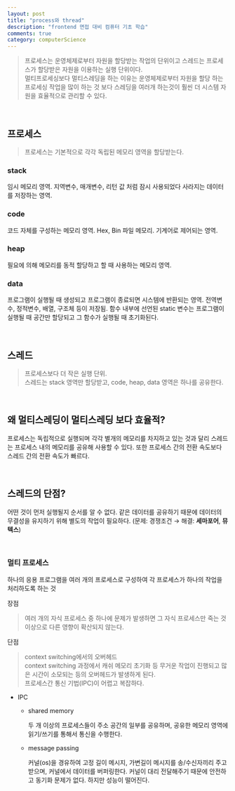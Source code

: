 ```yaml
---
layout: post
title: "process와 thread"
description: "frontend 면접 대비 컴퓨터 기초 학습"
comments: true
category: computerScience
---
```


> 프로세스는 운영체제로부터 자원을 할당받는 작업의 단위이고 스레드는 프로세스가 할당받은 자원을 이용하는 실행 단위이다. <br/>멀티프로세싱보다 멀티스레딩을 하는 이유는 운영체제로부터 자원을 할당 하는 프로세싱 작업을 많이 하는 것 보다 스레딩을 여러개 하는것이 훨씬 더 시스템 자원을 효율적으로 관리할 수 있다.

<br/>

## 프로세스

> 프로세스는 기본적으로 각각 독립된 메모리 영역을 할당받는다.

### stack

임시 메모리 영역. 지역변수, 매개변수, 리턴 값 처럼 잠시 사용되었다 사라지는 데이터를 저장하는 영역.

### code

코드 자체를 구성하는 메모리 영역. Hex, Bin 파일 메모리. 기계어로 제어되는 영역.

### heap

필요에 의해 메모리를 동적 할당하고 할 때 사용하는 메모리 영역.

### data

프로그램이 실행될 때 생성되고 프로그램이 종료되면 시스템에 반환되는 영역. 전역변수, 정적변수, 배열, 구조체 등이 저장됨. 함수 내부에 선언된 static 변수는 프로그램이 실행될 때 공간만 할당되고 그 함수가 실행될 때 초기화된다.

<br/>

## 스레드

> 프로세스보다 더 작은 실행 단위.<br/>
> 스레드는 stack 영역만 할당받고, code, heap, data 영역은 하나를 공유한다.

<br/>

## 왜 멀티스레딩이 멀티스레딩 보다 효율적?

프로세스는 독립적으로 실행되며 각각 별개의 메모리를 차지하고 있는 것과 달리 스레드는 프로세스 내의 메모리를 공유해 사용할 수 있다. 또한 프로세스 간의 전환 속도보다 스레드 간의 전환 속도가 빠르다.

<br/>

## 스레드의 단점?

어떤 것이 먼저 실행될지 순서를 알 수 없다. 같은 데이터를 공유하기 때문에 데이터의 무결성을 유지하기 위해 별도의 작업이 필요하다. (문제: 경쟁조건 → 해결: **세마포어**, **뮤텍스**)

<br/>

### 멀티 프로세스

하나의 응용 프로그램을 여러 개의 프로세스로 구성하여 각 프로세스가 하나의 작업을 처리하도록 하는 것

장점

> 여러 개의 자식 프로세스 중 하나에 문제가 발생하면 그 자식 프로세스만 죽는 것 이상으로 다른 영향이 확산되지 않는다.

단점

> context switching에서의 오버헤드
> <br/>context switching 과정에서 캐쉬 메모리 초기화 등 무거운 작업이 진행되고 많은 시간이 소모되는 등의 오버헤드가 발생하게 된다.
> <br/>프로세스간 통신 기법(IPC)이 어렵고 복잡하다.

- IPC

  - shared memory

    두 개 이상의 프로세스들이 주소 공간의 일부를 공유하며, 공유한 메모리 영역에 읽기/쓰기를 통해서 통신을 수행한다.

  - message passing

    커널(os)을 경유하여 고정 길이 메시지, 가변길이 메시지를 송/수신자끼리 주고 받으며, 커널에서 데이터를 버퍼링한다. 커널이 대리 전달해주기 때문에 안전하고 동기화 문제가 없다. 하지만 성능이 떨어진다.
